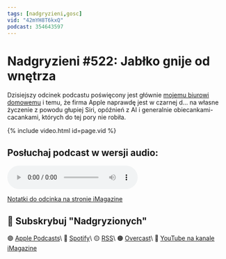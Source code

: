 ```yaml
---
tags: [nadgryzieni,gosc]
vid: "42mYH8T6kxQ"
podcast: 354643597
---
```


# Nadgryzieni #522: Jabłko gnije od wnętrza

Dzisiejszy odcinek podcastu poświęcony jest głównie [mojemu biurowi domowemu](/office25) i temu, że firma Apple naprawdę jest w czarnej d… na własne życzenie z powodu głupiej Siri, opóźnień z AI i generalnie obiecankami-cacankami, których do tej pory nie robiła.

{% include video.html id=page.vid %}

<!--More-->

## Posłuchaj podcast w wersji audio:

<audio controls>
<source src="https://media.blubrry.com/nadgryzieni/imagazine.stronazen.pl/nadgryzieni/Nadgryzieni-Odcinek-522.mp3" type="audio/mpeg">
</audio>



[Notatki do odcinka na stronie iMagazine](https://imagazine.pl/2025/03/14/522-jablko-gnije-od-wnetrza-nadgryzieni/)

## 🍎 Subskrybuj "Nadgryzionych"

🟣 [Apple Podcasts](https://podcasts.apple.com/pl/podcast/nadgryzieni-rozmowy-nie-tylko-o-tech/id354643597)\\
🔵 [Spotify](https://open.spotify.com/show/5KtWAdPjRr6X0oXHV0FqVf)\\
🟡 [RSS](https://retrorocketnetwork.pl/category/nadgryzieni-rss/feed/)\\
🟠 [Overcast](https://overcast.fm/itunes354643597/nadgryzieni-rozmowy-nie-tylko-o-apple)\\
🔴 [YouTube na kanale iMagazine](https://www.youtube.com/@imagazinepl/podcasts)

<!--podcast: 354643597-->

[n]: https://michael.gratis/nozbe_pl
[np]: https://michael.gratis/nozbepersonal_pl